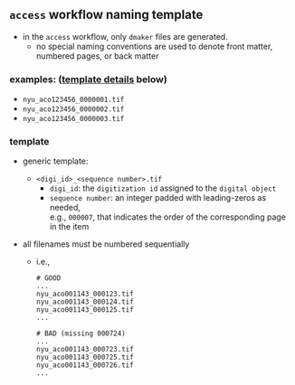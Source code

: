 ## `access` workflow naming template
  * in the `access` workflow, only `dmaker` files are generated.
    * no special naming conventions are used to denote front matter, numbered pages, or back matter

### examples: ([template details](#template) below)
  * `nyu_aco123456_0000001.tif`
  * `nyu_aco123456_0000002.tif`
  * `nyu_aco123456_0000003.tif`

### template
* generic template:
  * `<digi_id>_<sequence number>.tif`
    * `digi_id`: the `digitization id` assigned to the `digital object`
    * `sequence number`: an integer padded with leading-zeros as needed,  
    e.g., `000007`, that indicates the order of the corresponding page  
    in the item

* all filenames must be numbered sequentially
  * i.e., 
    ```
    # GOOD
    ...
    nyu_aco001143_000123.tif
    nyu_aco001143_000124.tif
    nyu_aco001143_000125.tif
    ...

    # BAD (missing 000724)
    ...
    nyu_aco001143_000723.tif
    nyu_aco001143_000725.tif
    nyu_aco001143_000726.tif
    ...
    ```

